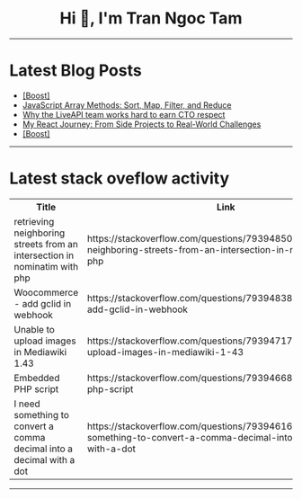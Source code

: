 <h1 align="center">Hi 👋, I'm Tran Ngoc Tam</h1>

---

# Latest Blog Posts 
<!-- BLOG-POST-LIST:START -->
- [[Boost]](https://dev.to/ben/-2j1)
- [JavaScript Array Methods: Sort, Map, Filter, and Reduce](https://dev.to/jamesbright/javascript-array-methods-sort-map-filter-and-reduce-1l09)
- [Why the LiveAPI team works hard to earn CTO respect](https://dev.to/shrsv/why-the-liveapi-team-works-hard-to-earn-cto-respect-50of)
- [My React Journey: From Side Projects to Real-World Challenges](https://dev.to/ayoola_damilare_212d5bde0/my-react-journey-from-side-projects-to-real-world-challenges-4cf4)
- [[Boost]](https://dev.to/ben/-269)
<!-- BLOG-POST-LIST:END -->

---

# Latest stack oveflow activity
<table>
  <tr><th>Title</th><th>Link</th></tr>
  <!-- STACKOVERFLOW:START --><tr><td>retrieving neighboring streets from an intersection in nominatim with php</td><td>https://stackoverflow.com/questions/79394850/retrieving-neighboring-streets-from-an-intersection-in-nominatim-with-php</td></tr><tr><td>Woocommerce - add gclid in webhook</td><td>https://stackoverflow.com/questions/79394838/woocommerce-add-gclid-in-webhook</td></tr><tr><td>Unable to upload images in Mediawiki 1.43</td><td>https://stackoverflow.com/questions/79394717/unable-to-upload-images-in-mediawiki-1-43</td></tr><tr><td>Embedded PHP script</td><td>https://stackoverflow.com/questions/79394668/embedded-php-script</td></tr><tr><td>I need something to convert a comma decimal into a decimal with a dot</td><td>https://stackoverflow.com/questions/79394616/i-need-something-to-convert-a-comma-decimal-into-a-decimal-with-a-dot</td></tr><!-- STACKOVERFLOW:END -->
</table>

---


